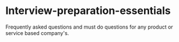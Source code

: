 # Interview-preparation-essentials
Frequently asked questions and must do questions for any product or service based company's.

